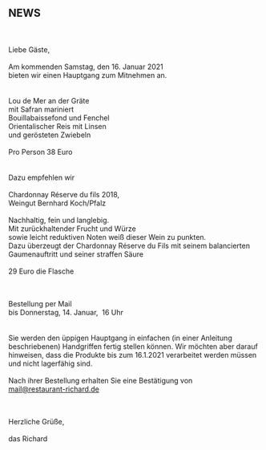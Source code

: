 ## NEWS

<br>
<br>
Liebe Gäste,<br>
<br>
Am kommenden Samstag, den 16. Januar 2021<br>
bieten wir einen Hauptgang zum Mitnehmen an.<br>
<br>
<br>
Lou de Mer an der Gräte<br>
mit Safran mariniert<br>
Bouillabaissefond und Fenchel<br>
Orientalischer Reis mit Linsen<br>
und gerösteten Zwiebeln <br>
<br>
Pro Person 38 Euro<br>
<br>
<br>
Dazu empfehlen wir <br>
<br>
Chardonnay Réserve du fils 2018,<br>
Weingut Bernhard Koch/Pfalz<br>
<br>
Nachhaltig, fein und langlebig.<br>
Mit zurückhaltender Frucht und Würze<br>
sowie leicht reduktiven Noten weiß dieser Wein zu punkten.<br>
Dazu überzeugt der Chardonnay Réserve du Fils mit seinem balancierten Gaumenauftritt und seiner straffen Säure<br>
<br>
29 Euro die Flasche<br>
<br>
<br>




Bestellung per Mail<br>
bis Donnerstag, 14. Januar,  16 Uhr<br>
<br>
<br>
Sie werden den üppigen Hauptgang in einfachen (in einer Anleitung beschriebenen) Handgriffen fertig stellen können. Wir möchten aber darauf hinweisen, dass die Produkte bis zum 16.1.2021 verarbeitet werden müssen und nicht lagerfähig sind.<br>
<br>
Nach ihrer Bestellung erhalten Sie eine Bestätigung von<br>
mail@restaurant-richard.de<br>
<br>
<br>

Herzliche Grüße,<br>
<br>
das Richard<br>
<br>



<br>
<br>
<br>
